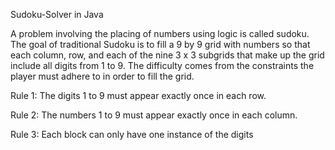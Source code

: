  Sudoku-Solver in Java
 
 
 
 
A problem involving the placing of numbers using logic is called sudoku. The goal of traditional Sudoku is to fill a 9 by 9 grid with numbers so that each column, row, and each of the nine 3 x 3 subgrids that make up the grid include all digits from 1 to 9. The difficulty comes from the constraints the player must adhere to in order to fill the grid.



Rule 1: The digits 1 to 9 must appear exactly once in each row.



Rule 2: The numbers 1 to 9 must appear exactly once in each column.




Rule 3: Each block can only have one instance of the digits 
